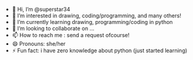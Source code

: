 - 👋 Hi, I’m @superstar34
- 👀 I’m interested in drawing, coding/programming, and many others!
- 🌱 I’m currently learning drawing, programming/coding in python
- 💞️ I’m looking to collaborate on ...
- 📫 How to reach me : send a request ofcourse!
- 😄 Pronouns: she/her
- ⚡ Fun fact: i have zero knowledge about python (just started learning)

<!---
superstar34/superstar34 is a ✨ special ✨ repository because its `README.md` (this file) appears on your GitHub profile.
You can click the Preview link to take a look at your changes.
--->
